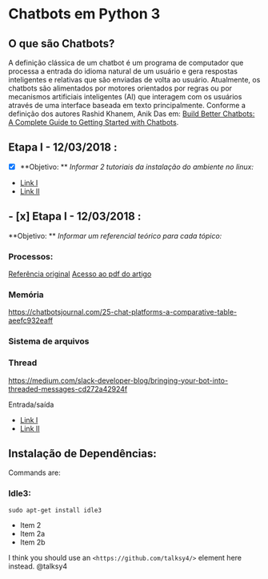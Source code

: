 # Chatbots em Python 3

## O que são Chatbots? 

A definição clássica de um chatbot é um programa de computador que processa a entrada do idioma natural de um usuário e gera respostas inteligentes e relativas que são enviadas de volta ao usuário. Atualmente, os chatbots são alimentados por motores orientados por regras ou por mecanismos artificiais inteligentes (AI) que interagem com os usuários através de uma interface baseada em texto principalmente. Conforme a definição dos autores Rashid Khanem, Anik Das em: [Build Better Chatbots: A Complete Guide to Getting Started with Chatbots](https://www.amazon.com/Build-Better-Chatbots-Complete-Getting/dp/1484231104).

## Etapa I - 12/03/2018 :

- [x] **Objetivo: ** *Informar 2 tutoriais da instalação do ambiente no linux:* 

 * [Link I ](https://www.youtube.com/watch?v=EhphaG6bk0M)
 * [Link II ](https://www.youtube.com/watch?v=EhphaG6bk0M)


## - [x] Etapa I - 12/03/2018 :

**Objetivo: ** *Informar um referencial teórico para cada tópico:*

 ### Processos: 
  [Referência original](http://ieeexplore.ieee.org/stamp/stamp.jsp?tp=&arnumber=7975913)
  [Acesso ao pdf do artigo](https://drive.google.com/drive/folders/1vkwcpHW0gzbg93cotzKxNMK4drQ2hnCA?usp=sharing) 

###  Memória 
https://chatbotsjournal.com/25-chat-platforms-a-comparative-table-aeefc932eaff



### Sistema de arquivos

### Thread
https://medium.com/slack-developer-blog/bringing-your-bot-into-threaded-messages-cd272a42924f

Entrada/saída  
 * [Link I ](https://www.youtube.com/watch?v=EhphaG6bk0M)
 * [Link II ](https://www.youtube.com/watch?v=EhphaG6bk0M)



## Instalação de Dependências:

Commands are:

### Idle3:
  `sudo apt-get install idle3` 
 
 * Item 2  
 * Item 2a  
 * Item 2b 

I think you should use an `<https://github.com/talksy4/>` element here instead. 
@talksy4

